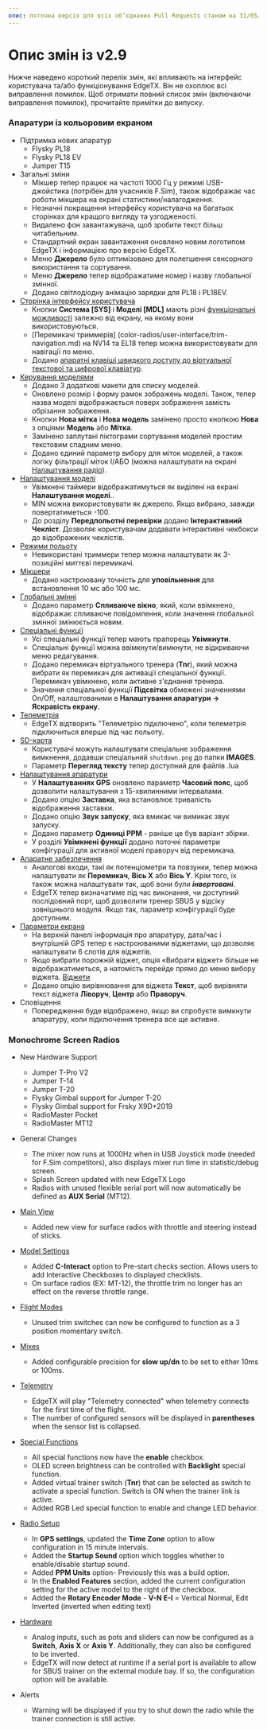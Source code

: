```yaml
---
опис: поточна версія для всіх об’єднаних Pull Requests станом на 31/05/2024 (v2.10.1)
---
```


# Опис змін із v2.9

Нижче наведено короткий перелік змін, які впливають на інтерфейс користувача та/або функціонування EdgeTX. Він не охоплює всі виправлення помилок. Щоб отримати повний список змін (включаючи виправлення помилок), прочитайте примітки до випуску.

### **Апаратури із кольоровим екраном**

* Підтримка нових апаратур
  * Flysky PL18
  * Flysky PL18 EV
  * Jumper T15
* Загальні зміни
  * Мікшер тепер працює на частоті 1000 Гц у режимі USB-джойстика (потрібен для учасників F.Sim), також відображає час роботи мікшера на екрані статистики/налагодження.
  * Незначні покращення інтерфейсу користувача на багатьох сторінках для кращого вигляду та узгодженості.
  * Видалено фон завантажувача, щоб зробити текст більш читабельним.
  * Стандартний екран завантаження оновлено новим логотипом EdgeTX і інформацією про версію EdgeTX.
  * Меню **Джерело** було оптимізовано для полегшення сенсорного використання та сортування.
  * Меню **Джерело** тепер відображатиме номер і назву глобальної змінної.
  * Додано світлодіодну анімацію зарядки для PL18 і PL18EV.
* [Сторінка інтерфейсу користувача](color-radios/user-interface/)
  * Кнопки **Система \[SYS]** і **Моделі \[MDL]** мають різні [функціональні можливості](color-radios/user-interface/#additional-system-and-model-button-functionalities) залежно від екрану, на якому вони використовуються.
  * [Перемикачі триммерів] (color-radios/user-interface/trim-navigation.md) на NV14 та EL18 тепер можна використовувати для навігації по меню.
  * Додано [апаратні клавіші швидкого доступу до віртуальної текстової та цифрової клавіатур](color-radios/user-interface/virtual-keyboards.md).
* [Керування моделями](color-radios/select-model.md)
  * Додано 3 додаткові макети для списку моделей.
  * Оновлено розмір і форму рамок зображень моделі. Також, тепер назва моделі відображається поверх зображення замість обрізання зображення.
  * Кнопки **Нова мітка** і **Нова модель** замінено просто кнопкою **Нова** з опціями **Модель** або **Мітка**.
  * Замінено заплутані піктограми сортування моделей простим текстовим спадним меню.
  * Додано єдиний параметр вибору для міток моделей, а також логіку фільтрації міток І/АБО (можна налаштувати на екрані [Налаштування радіо](color-radios/radio-settings/radio-setup/additional-radio-settings.md)).
* [Налаштування моделі](color-radios/model-settings/model-setup/)
  * Увімкнені таймери відображатимуться як виділені на екрані **Налаштування моделі**..
  * &#x20;MIN можна використовувати як джерело. Якщо вибрано, завжди повертатиметься -100.
  * До розділу **Передпольотні перевірки** додано **Інтерактивний** **Чекліст**. Дозволяє користувачам додавати інтерактивні чекбокси до відображених чеклістів.
* [Режими польоту](color-radios/model-settings/flight-modes.md)
  * Невикористані триммери тепер можна налаштувати як 3-позиційні миттєві перемикачі.
* [Мікшери](color-radios/model-settings/inputs-mixes-and-outputs/mixes.md)
  * Додано настроювану точність для **уповільнення** для встановлення 10 мс або 100 мс.
* [Глобальні змінні](color-radios/model-settings/global-variables.md)
  * Додано параметр **Спливаюче вікно**, який, коли ввімкнено, відображає спливаюче повідомлення, коли значення глобальної змінної змінюється новим.
* [Спеціальні функції](color-radios/model-settings/special-functions.md)
  * Усі спеціальні функції тепер мають прапорець **Увімкнути**.
  * Спеціальні функції можна ввімкнути/вимкнути, не відкриваючи меню редагування.
  * Додано перемикач віртуального тренера (**Tnr**), який можна вибрати як перемикач для активації спеціальної функції. Перемикач увімкнено, коли активне з'єднання тренера.
  * Значення спеціальної функції **Підсвітка** обмежені значеннями On/Off, налаштованими в **Налаштування апаратури -> Яскравість екрану.**
* [Телеметрія](color-radios/model-settings/telemetry/)
  * EdgeTX відтворить "Телеметрію підключено", коли телеметрія підключиться вперше під час польоту.
* [SD-карта](color-radios/radio-settings/sd-card.md)
  * Користувачі можуть налаштувати спеціальне зображення вимкнення, додавши спеціальний `shutdown.png` до папки **IMAGES**.
  * Параметр **Перегляд тексту** тепер доступний для файлів .lua
* [Налаштування апаратури](color-radios/radio-settings/radio-setup/)
  * У **Налаштуваннях GPS** оновлено параметр **Часовий пояс**, щоб дозволити налаштування з 15-хвилинними інтервалами.
  * Додано опцію **Заставка**, яка встановлює тривалість відображення заставки.
  * Додано опцію **Звук запуску**, яка вмикає чи вимикає звук запуску.
  * Додано параметр **Одиниці PPM** - раніше це був варіант збірки.
  * У розділі **Увімкнені функції** додано поточні параметри конфігурації для активної моделі праворуч від перемикача.
* [Апаратне забезпечення](color-radios/radio-settings/hardware.md)
  * Аналогові входи, такі як потенціометри та повзунки, тепер можна налаштувати як **Перемикач**, **Вісь X** або **Вісь Y**. Крім того, їх також можна налаштувати так, щоб вони були _**інвертовані**_.
  * EdgeTX тепер визначатиме під час виконання, чи доступний послідовний порт, щоб дозволити тренер SBUS у відсіку зовнішнього модуля. Якщо так, параметр конфігурації буде доступним.
* [Параметри екрана](color-radios/screen-settings/)
  * На верхній панелі інформація про апаратуру, дата/час і внутрішній GPS тепер є настроюваними віджетами, що дозволяє налаштувати 6 слотів для віджетів.
  * Якщо вибрати порожній віджет, опція «Вибрати віджет» більше не відображатиметься, а натомість перейде прямо до меню вибору віджета.
  [Віджети](color-radios/screen-settings/widgets.md)
  * Додано опцію вирівнювання для віджета **Текст**, щоб вирівняти текст віджета **Ліворуч**, **Центр** або **Праворуч**.
* Сповіщення
  * Попередження буде відображено, якщо ви спробуєте вимкнути апаратуру, коли підключення тренера все ще активне.

### Monochrome Screen Radios

*   New Hardware Support

    * Jumper T-Pro V2
    * Jumper T-14
    * Jumper T-20
    * Flysky Gimbal support for Jumper T-20
    * Flysky Gimbal support for Frsky X9D+2019
    * RadioMaster Pocket
    * RadioMaster MT12


* General Changes
  * The mixer now runs at 1000Hz when in USB Joystick mode (needed for F.Sim competitors), also displays mixer run time in statistic/debug screen.
  * Splash Screen updated with new EdgeTX Logo
  * Radios with unused flexible serial port will now automatically be defined as **AUX Serial** (MT12).
* [Main View](bw-radios/main-view/)
  * Added new view for surface radios with throttle and steering instead of sticks.
* [Model Settings](bw-radios/model-select/)
  * Added **C-Interact** option to Pre-start checks section. Allows users to add Interactive Checkboxes to displayed checklists.
  * On surface radios (EX: MT-12), the throttle trim no longer has an effect on the reverse throttle range.
* [Flight Modes](bw-radios/model-select/flight-modes.md)
  * Unused trim switches can now be configured to function as a 3 position momentary switch.
* [Mixes](bw-radios/model-select/inputs-mixes-and-outputs/mixes.md)
  * Added configurable precision for **slow up/dn** to be set to either 10ms or 100ms.
* [Telemetry](bw-radios/model-select/telemetry/)
  * EdgeTX will play "Telemetry connected" when telemetry connects for the first time of the flight.
  * The number of configured sensors will be displayed in **parentheses** when the sensor list is collapsed.
* [Special Functions](bw-radios/model-select/special-functions.md)
  * All special functions now have the **enable** checkbox.
  * OLED screen brightness can be controlled with **Backlight** special function.
  * Added virtual trainer switch (**Tnr**) that can be selected as switch to activate a special function. Switch is ON when the trainer link is active.
  * Added RGB Led special function to enable and change LED behavior.
* [Radio Setup](bw-radios/radio-settings/radio-setup.md)
  * In **GPS settings**, updated the **Time Zone** option to allow configuration in 15 minute intervals.
  * Added the **Startup Sound** option which toggles whether to enable/disable startup sound.
  * Added **PPM Units** option- Previously this was a build option.
  * In the **Enabled Features** section, added the current configuration setting for the active model to the right of the checkbox.
  * Added the **Rotary Encoder Mode** - **V-N E-I** = Vertical Normal, Edit Inverted (inverted when editing text)
* [Hardware](bw-radios/radio-settings/hardware.md)
  * Analog inputs, such as pots and sliders can now be configured as a **Switch**, **Axis X** or **Axis Y**. Additionally, they can also be configured to be inverted.
  * EdgeTX will now detect at runtime if a serial port is available to allow for SBUS trainer on the external module bay. If so, the configuration option will be available.
* Alerts
  * Warning will be displayed if you try to shut down the radio while the trainer connection is still active.
